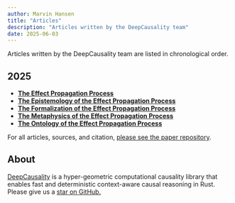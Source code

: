 ```yaml
---
author: Marvin Hansen
title: "Articles"
description: "Articles written by the DeepCausality team"
date: 2025-06-03
---
```


[//]: # (SPDX-License-Identifier: CC-BY-4.0)

Articles written by the DeepCausality team are listed in chronological order.

## 2025

* **[The Effect Propagation Process](https://github.com/deepcausality-rs/papers/blob/main/effect_propagation_process/Effect_Propagation_Process.pdf)**
* **[The Epistemology of the Effect Propagation Process](https://github.com/deepcausality-rs/papers/blob/main/epistemology_effect_propagation_process/Epistemology_Effect_Propagation_Process.pdf)**
* **[The Formalization of the Effect Propagation Process](https://github.com/deepcausality-rs/papers/blob/main/formalization_effect_propagation_process/epp_formalization.pdf)**
* **[The Metaphysics of the Effect Propagation Process](https://github.com/deepcausality-rs/papers/blob/main/metaphysics_propagation_process/epp_metaphysics.pdf)**
* **[The Ontology of the Effect Propagation Process](https://github.com/deepcausality-rs/papers/blob/main/ontology_propagation_process/epp_ontology.pdf)**

For all articles, sources, and citation, [please see the paper repository](https://github.com/deepcausality-rs/papers).

## About

[DeepCausality](https://deepcausality.com/) is a hyper-geometric computational causality library that enables fast and
deterministic context-aware
causal reasoning in Rust. Please give us a [star on GitHub.](https://github.com/deepcausality-rs/deep_causality)